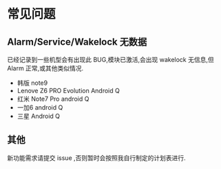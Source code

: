# 常见问题

## Alarm/Service/Wakelock 无数据

已经记录到一些机型会有出现此 BUG,模块已激活,会出现 wakelock 无信息,但 Alarm 正常,或其他类似情况.

* 韩版 note9
* Lenove Z6 PRO Evolution Android Q
* 红米 Note7 Pro android Q
* 一加6 android Q
* 三星 Android Q

## 其他

新功能需求请提交 issue ,否则暂时会按照我自行制定的计划表进行.
